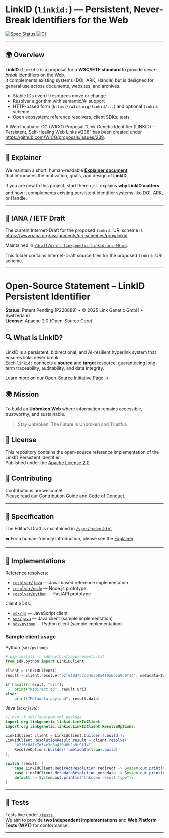 # LinkID (`linkid:`) — Persistent, Never-Break Identifiers for the Web

[![Spec Status](https://img.shields.io/badge/status-Community%20Draft-blue)](https://linkgenetic.github.io/linkid/spec/)
[![CI](https://github.com/Link-Genetic-GmbH/linkid/actions/workflows/build.yml/badge.svg)](https://github.com/Link-Genetic-GmbH/linkid/actions)

---

## 🌍 Overview

**LinkID** (`linkid:`) is a proposal for a **W3C/IETF standard** to provide *never-break* identifiers on the Web.  
It complements existing systems (DOI, ARK, Handle) but is designed for general use across documents, websites, and archives.

- Stable IDs even if resources move or change
- Resolver algorithm with semantic/AI support
- HTTP-based form (`https://w3id.org/linkid/...`) and optional `linkid:` scheme
- Open ecosystem: reference resolvers, client SDKs, tests

A Web Incubator CG (WICG) Proposal "Link Genetic Identifier (LINKID) – Persistent, Self-Healing Web Links #238" has been created under https://github.com/WICG/proposals/issues/238.

---

## 📖 Explainer

We maintain a short, human-readable **[Explainer document](docs/explainer.md)**  
that introduces the motivation, goals, and design of **LinkID**.  

If you are new to this project, start there 👉 it explains **why LinkID matters**  
and how it complements existing persistent identifier systems like DOI, ARK, or Handle.

---


## 📄 IANA / IETF Draft

The current Internet-Draft for the proposed `linkid:` URI scheme is https://www.iana.org/assignments/uri-schemes/prov/linkid.

Maintained in [`/draft/draft-linkgenetic-linkid-uri-00.md`](draft/draft-linkgenetic-linkid-uri-00.md).

This folder contains Internet-Draft source files for the proposed
`linkid:` URI scheme.

---

# Open-Source Statement – LinkID Persistent Identifier

**Status:** Patent Pending (P220889) • © 2025 Link Genetic GmbH • Switzerland  
**License:** Apache 2.0 (Open-Source Core)


## 🔍 What is LinkID?
LinkID is a persistent, bidirectional, and AI-resilient hyperlink system that ensures links never break.  
Each `linkid:` connects a **source** and **target** resource, guaranteeing long-term traceability, auditability, and data integrity.

Learn more on our [Open-Source Initiative Page →](./docs/open-source.md)


## 🌍 Mission
To build an **Unbroken Web** where information remains accessible, trustworthy, and sustainable.

> Stay Unbroken. The Future Is Unbroken and Trustful.


## 📜 License
This repository contains the open-source reference implementation of the LinkID Persistent Identifier.  
Published under the [Apache License 2.0](https://www.apache.org/licenses/LICENSE-2.0).


## 🤝 Contributing
Contributions are welcome!  
Please read our [Contribution Guide](./CONTRIBUTING.md) and [Code of Conduct](./CODE_OF_CONDUCT.md).


---


## 📖 Specification

The Editor’s Draft is maintained in [`/spec/index.html`](spec/index.html).

➡️ For a human-friendly introduction, please see the [Explainer](docs/explainer.md).


---

## 🚀 Implementations

Reference resolvers:
- [`resolver/java`](resolver/java) — Java-based reference implementation
- [`resolver/node`](resolver/node) — Node.js prototype
- [`resolver/python`](resolver/python) — FastAPI prototype

Client SDKs:
- [`sdk/js`](sdk/js) — JavaScript client
- [`sdk/java`](sdk/java) — Java client (sample implementation)
- [`sdk/python`](sdk/python) — Python client (sample implementation)

### Sample client usage

Python (`sdk/python`):

```python
# pip install -r sdk/python/requirements.txt
from sdk.python import LinkIDClient

client = LinkIDClient()
result = client.resolve("b2f6f0d7c7d34e3e8a4f0a6b2a9c9f14", metadata=True)

if hasattr(result, "uri"):
    print("Redirect to", result.uri)
else:
    print("Metadata payload", result.data)
```

Java (`sdk/java`):

```java
// mvn -f sdk/java/pom.xml package
import org.linkgenetic.linkid.LinkIdClient;
import org.linkgenetic.linkid.LinkIdClient.ResolveOptions;

LinkIdClient client = LinkIdClient.builder().build();
LinkIdClient.ResolutionResult result = client.resolve(
    "b2f6f0d7c7d34e3e8a4f0a6b2a9c9f14",
    ResolveOptions.builder().metadata(true).build()
);

switch (result) {
    case LinkIdClient.RedirectResolution redirect -> System.out.println("Redirect to " + redirect.uri());
    case LinkIdClient.MetadataResolution metadata -> System.out.println("Metadata: " + metadata.metadata());
    default -> System.out.println("Unknown result type");
}
```


---

## 🧪 Tests

Tests live under [`/tests`](tests/).  
We aim to provide **two independent implementations** and **Web Platform Tests (WPT)** for conformance.

---
